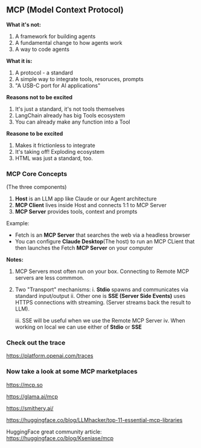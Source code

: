 ## MCP (Model Context Protocol)

**What it's not:**
1. A framework for building agents
2. A fundamental change to how agents work
3. A way to code agents

**What it is:**
1. A protocol - a standard
2. A simple way to integrate tools, resoruces, prompts
3. "A USB-C port for AI applications"

**Reasons not to be excited**
1. It's just a standard, it's not tools themselves
2. LangChain already has big Tools ecosystem
3. You can already make any function into a Tool

**Reasone to be excited**
1. Makes it frictionless to integrate
2. It's taking off! Exploding ecosystem
3. HTML was just a standard, too.


### MCP Core Concepts
(The three components)
1. **Host** is an LLM app like Claude or our Agent architecture
2. **MCP Client** lives inside Host and connects 1:1 to MCP Server
3. **MCP Server** provides tools, context and prompts

Example:
- Fetch is an **MCP Server** that searches the web via a headless browser
- You can configure **Claude Desktop**(The host) to run an MCP CLient that then launches the Fetch **MCP Server** on your computer

**Notes:** 
1. MCP Servers most often run on your box. Connecting to Remote MCP servers are less commmon.
2. Two "Transport" mechanisms: 
    i. **Stdio** spawns and communicates via standard input/output
    ii. Other one is **SSE (Server Side Events)** uses HTTPS connections with streaming. (Server streams back the result to LLM). 
    
    iii. SSE will be useful when we use the Remote MCP Server
    iv. When working on local we can use either of **Stdio** or **SSE**


### Check out the trace

https://platform.openai.com/traces

### Now take a look at some MCP marketplaces

https://mcp.so

https://glama.ai/mcp

https://smithery.ai/

https://huggingface.co/blog/LLMhacker/top-11-essential-mcp-libraries

HuggingFace great community article:
https://huggingface.co/blog/Kseniase/mcp
